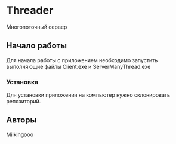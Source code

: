# Threader
Многопоточный сервер
## Начало работы
Для начала работы с приложением необходимо запустить выполняющие файлы Client.exe и ServerManyThread.exe
### Установка
Для установки приложения на компьютер нужно склонировать репозиторий.
## Авторы
Milkingooo
